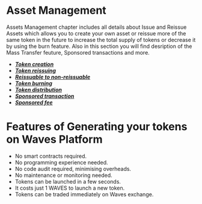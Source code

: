 # Asset Management

Assets Management chapter includes all details about Issue and Reissue Assets which allows you to create your own asset or reissue more of the same token in the future to increase the total supply of tokens or decrease it by using the burn feature. Also in this section you will find desription of the Mass Transfer feuture, Sponsored transactions and more.

* [_**Token creation**_](assets-management/issue-an-asset.md)
* [_**Token reissuing**_](assets-management/reissue-an-asset.md)
* [_**Reissuable to non-reissuable**_](assets-management/reissuable-nonreissuable.md)
* [_**Token burning**_](assets-management/burn-an-asset.md)
* [_**Token distribution**_](assets-management/mass-transfer.md)
* [_**Sponsored transaction**_](assets-management/sponsored-transaction.md)
* [_**Sponsored fee**_](assets-management/sponsored-fee.md)

# Features of Generating your tokens on Waves Platform

* No smart contracts required.
* No programming experience needed.
* No code audit required, minimising overheads.
* No maintenance or monitoring needed.
* Tokens can be launched in a few seconds.
* It costs just 1 WAVES to launch a new token.
* Tokens can be traded immediately on Waves exchange.



